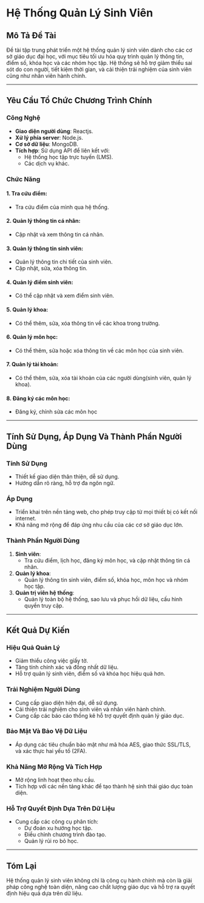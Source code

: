 # Hệ Thống Quản Lý Sinh Viên

## Mô Tả Đề Tài
Đề tài tập trung phát triển một hệ thống quản lý sinh viên dành cho các cơ sở giáo dục đại học, với mục tiêu tối ưu hóa quy trình quản lý thông tin, điểm số, khóa học và các nhóm học tập. Hệ thống sẽ hỗ trợ giảm thiểu sai sót do con người, tiết kiệm thời gian, và cải thiện trải nghiệm của sinh viên cũng như nhân viên hành chính.

---

## Yêu Cầu Tổ Chức Chương Trình Chính

### Công Nghệ
- **Giao diện người dùng**: Reactjs.
- **Xử lý phía server**: Node.js.
- **Cơ sở dữ liệu**: MongoDB.
- **Tích hợp**: Sử dụng API để liên kết với:
  - Hệ thống học tập trực tuyến (LMS).
  - Các dịch vụ khác.

### Chức Năng
#### 1. Tra cứu điểm:
- Tra cứu điểm của mình qua hệ thống.

#### 2. Quản lý thông tin cá nhân:
- Cập nhật và xem thông tin cá nhân.

#### 3. Quản lý thông tin sinh viên:
- Quản lý thông tin chi tiết của sinh viên.
- Cập nhật, sửa, xóa thông tin.

#### 4. Quản lý điểm sinh viên:
- Có thể cập nhật và xem điểm sinh viên.

#### 5. Quản lý khoa:
- Có thể thêm, sửa, xóa thông tin về các khoa trong trường.

#### 6. Quản lý môn học:
- Có thể thêm, sửa hoặc xóa thông tin về các môn học của sinh viên.

#### 7. Quản lý tài khoản:
- Có thể thêm, sửa, xóa tài khoản của các người dùng(sinh viên, quản lý khoa).

#### 8. Đăng ký các môn học:
- Đăng ký, chỉnh sửa các môn học 


---

## Tính Sử Dụng, Áp Dụng Và Thành Phần Người Dùng

### Tính Sử Dụng
- Thiết kế giao diện thân thiện, dễ sử dụng.
- Hướng dẫn rõ ràng, hỗ trợ đa ngôn ngữ.

### Áp Dụng
- Triển khai trên nền tảng web, cho phép truy cập từ mọi thiết bị có kết nối internet.
- Khả năng mở rộng để đáp ứng nhu cầu của các cơ sở giáo dục lớn.

### Thành Phần Người Dùng
1. **Sinh viên**:
   - Tra cứu điểm, lịch học, đăng ký môn học, và cập nhật thông tin cá nhân.
2. **Quản lý khoa**:
   - Quản lý thông tin sinh viên, điểm số, khóa học, môn học và nhóm học tập.
3. **Quản trị viên hệ thống**:
   - Quản lý toàn bộ hệ thống, sao lưu và phục hồi dữ liệu, cấu hình quyền truy cập.

---

## Kết Quả Dự Kiến

### Hiệu Quả Quản Lý
- Giảm thiểu công việc giấy tờ.
- Tăng tính chính xác và đồng nhất dữ liệu.
- Hỗ trợ quản lý sinh viên, điểm số và khóa học hiệu quả hơn.

### Trải Nghiệm Người Dùng
- Cung cấp giao diện hiện đại, dễ sử dụng.
- Cải thiện trải nghiệm cho sinh viên và nhân viên hành chính.
- Cung cấp các báo cáo thống kê hỗ trợ quyết định quản lý giáo dục.

### Bảo Mật Và Bảo Vệ Dữ Liệu
- Áp dụng các tiêu chuẩn bảo mật như mã hóa AES, giao thức SSL/TLS, và xác thực hai yếu tố (2FA).

### Khả Năng Mở Rộng Và Tích Hợp
- Mở rộng linh hoạt theo nhu cầu.
- Tích hợp với các nền tảng khác để tạo thành hệ sinh thái giáo dục toàn diện.

### Hỗ Trợ Quyết Định Dựa Trên Dữ Liệu
- Cung cấp các công cụ phân tích:
  - Dự đoán xu hướng học tập.
  - Điều chỉnh chương trình đào tạo.
  - Quản lý rủi ro bỏ học.

---

## Tóm Lại
Hệ thống quản lý sinh viên không chỉ là công cụ hành chính mà còn là giải pháp công nghệ toàn diện, nâng cao chất lượng giáo dục và hỗ trợ ra quyết định hiệu quả dựa trên dữ liệu.

